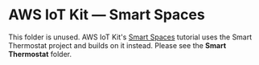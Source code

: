 # AWS IoT Kit — Smart Spaces

This folder is unused. AWS IoT Kit's [Smart Spaces](https://edukit.workshop.aws/en/smart-spaces.html) tutorial uses the Smart Thermostat project and builds on it instead. Please see the **Smart Thermostat** folder.